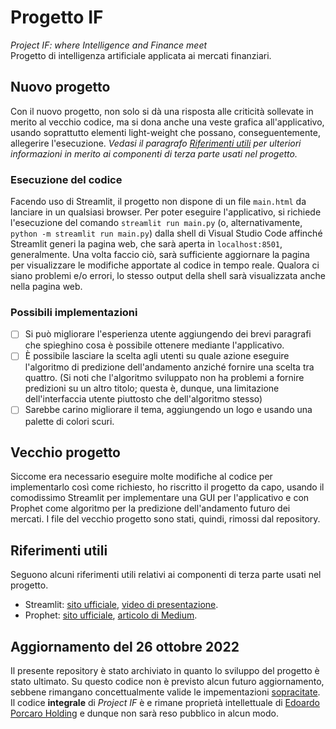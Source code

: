 # Progetto IF
_Project IF: where Intelligence and Finance meet_  
Progetto di intelligenza artificiale applicata ai mercati finanziari.

## Nuovo progetto
Con il nuovo progetto, non solo si dà una risposta alle criticità sollevate in merito al vecchio codice, ma si dona anche una veste grafica all'applicativo, usando soprattutto elementi light-weight che possano, conseguentemente, allegerire l'esecuzione. _Vedasi il paragrafo [Riferimenti utili](https://github.com/EdoardoPorcaro/project-if/blob/main/README.md#riferimenti-utili) per ulteriori informazioni in merito ai componenti di terza parte usati nel progetto._

### Esecuzione del codice
Facendo uso di Streamlit, il progetto non dispone di un file ```main.html``` da lanciare in un qualsiasi browser. Per poter eseguire l'applicativo, si richiede l'esecuzione del comando ```streamlit run main.py``` (o, alternativamente, ```python -m streamlit run main.py```) dalla shell di Visual Studio Code affinché Streamlit generi la pagina web, che sarà aperta in ```localhost:8501```, generalmente. Una volta faccio ciò, sarà sufficiente aggiornare la pagina per visualizzare le modifiche apportate al codice in tempo reale. Qualora ci siano problemi e/o errori, lo stesso output della shell sarà visualizzata anche nella pagina web.

### Possibili implementazioni
- [ ] Si può migliorare l'esperienza utente aggiungendo dei brevi paragrafi che spieghino cosa è possibile ottenere mediante l'applicativo.
- [ ] È possibile lasciare la scelta agli utenti su quale azione eseguire l'algoritmo di predizione dell'andamento anziché fornire una scelta tra quattro. (Si noti che l'algoritmo sviluppato non ha problemi a fornire predizioni su un altro titolo; questa è, dunque, una limitazione dell'interfaccia utente piuttosto che dell'algoritmo stesso)
- [ ] Sarebbe carino migliorare il tema, aggiungendo un logo e usando una palette di colori scuri.

## Vecchio progetto
Siccome era necessario eseguire molte modifiche al codice per implementarlo così come richiesto, ho riscritto il progetto da capo, usando il comodissimo Streamlit per implementare una GUI per l'applicativo e con Prophet come algoritmo per la predizione dell'andamento futuro dei mercati. I file del vecchio progetto sono stati, quindi, rimossi dal repository.

## Riferimenti utili
Seguono alcuni riferimenti utili relativi ai componenti di terza parte usati nel progetto.
- Streamlit: [sito ufficiale](https://streamlit.io/), [video di presentazione](https://www.youtube.com/watch?v=R2nr1uZ8ffc&ab_channel=Streamlit).
- Prophet: [sito ufficiale](https://facebook.github.io/prophet/), [articolo di Medium](https://towardsdatascience.com/facebook-prophet-for-time-series-forecasting-in-python-part1-d9739cc79b1d).

## Aggiornamento del 26 ottobre 2022
Il presente repository è stato archiviato in quanto lo sviluppo del progetto è stato ultimato. Su questo codice non è previsto alcun futuro aggiornamento, sebbene rimangano concettualmente valide le impementazioni [sopracitate](https://github.com/EdoardoPorcaro/project-if/blob/main/README.md#possibili-implementazioni). Il codice **integrale** di _Project IF_ è e rimane proprietà intellettuale di [Edoardo Porcaro Holding](https://epholding.biz) e dunque non sarà reso pubblico in alcun modo.
